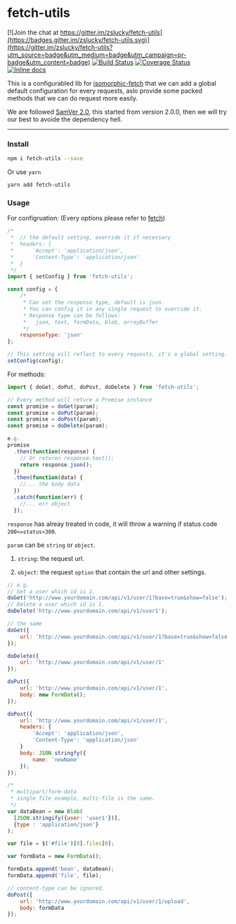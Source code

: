 # fetch-utils

[![Join the chat at https://gitter.im/zslucky/fetch-utils](https://badges.gitter.im/zslucky/fetch-utils.svg)](https://gitter.im/zslucky/fetch-utils?utm_source=badge&utm_medium=badge&utm_campaign=pr-badge&utm_content=badge)
[![Build Status](https://travis-ci.org/zslucky/fetch-utils.svg?branch=master)](https://travis-ci.org/zslucky/fetch-utils)
[![Coverage Status](https://coveralls.io/repos/github/zslucky/fetch-utils/badge.svg?branch=master)](https://coveralls.io/github/zslucky/fetch-utils?branch=master)
[![Inline docs](http://inch-ci.org/github/zslucky/fetch-utils.svg?branch=master)](http://inch-ci.org/github/zslucky/fetch-utils)

This is a configurabled lib for [isomorphic-fetch](https://github.com/matthew-andrews/isomorphic-fetch) that we can add a global default configuration for every requests, aslo provide some packed methods that we can do request more easily.

We are followed [SamVer 2.0](http://semver.org/), this started from version 2.0.0, then we will try our best to avoide the dependency hell.

---
### Install
```sh
npm i fetch-utils --save
```
Or use `yarn`
```sh
yarn add fetch-utils
```

### Usage
For configruation: (Every options please refer to [fetch](https://github.com/github/fetch))
```javascript
/*
 *  // the default setting, override it if necessary
 *  headers: {
 *      'Accept': 'application/json',
 *      'Content-Type': 'application/json'
 *  }
 */
import { setConfig } from 'fetch-utils';

const config = {
    /*
     * Can set the response type, default is json.
     * You can config it in any single request to override it.
     * Response type can be follows:
     *   json, text, formData, blob, arrayBuffer
     */
    responseType: 'json'
};

// This setting will reflect to every requests, it's a global setting.
setConfig(config);
```

For methods:
```javascript
import { doGet, doPut, doPost, doDelete } from 'fetch-utils';

// Every method will reture a Promise instance
const promise = doGet(param);
const promise = doPut(param);
const promise = doPost(param);
const promise = doDelete(param);

e.g.
promise
  .then(function(response) {
    // Or returen response.text();
    return response.json();
  })
  .then(function(data) {
    //... the body data
  })
  .catch(function(err) {
    //... err object
  });
```

`response` has alreay treated in code, it will throw a warning if status code `200<=status<300`.

`param` can be `string` or `object`.

1. `string`: the request url.

2. `object`: the request `option` that contain the url and other settings.

```javascript
// e.g.
// Get a user which id is 1.
doGet('http://www.yourdomain.com/api/v1/user/1?base=true&show=false');
// Delete a user which id is 1.
doDelete('http://www.yourdomain.com/api/v1/user1');

// the same
doGet({
    url: 'http://www.yourdomain.com/api/v1/user/1?base=true&show=false'
});

doDelete({
    url: 'http://www.yourdomain.com/api/v1/user/1'
});

doPut({
    url: 'http://www.yourdomain.com/api/v1/user/1',
    body: new FormData();
});

doPost({
    url: 'http://www.yourdomain.com/api/v1/user/1',
    headers: {
        'Accept': 'application/json',
        'Content-Type': 'application/json'
    }
    body: JSON.stringfy({
        name: 'newName'
    });
});

/*
 * multipart/form-data
 * single file example, multi-file is the same.
 */
var dataBean = new Blob(
  [JSON.stringify({user: 'user1'})],
  {type : 'application/json'}
);

var file = $('#file')[0].files[0];

var formData = new FormData();

formData.append('bean', dataBean);
formData.append('file', file);

// content-type can be ignored.
doPost({
    url: 'http://www.yourdomain.com/api/v1/user/1/upload',
    body: formData
});
```
